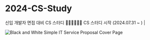 # 2024-CS-Study
신입 개발자 면접 대비 CS 스터디 👨🏻‍💻👩🏻‍💻 
CS 스터디 시작 (2024.07.31 ~ ) |

![Black and White Simple IT Service Proposal Cover Page](https://github.com/user-attachments/assets/69dca3d5-919c-47a1-a3bd-cd5aa1fb8710)

